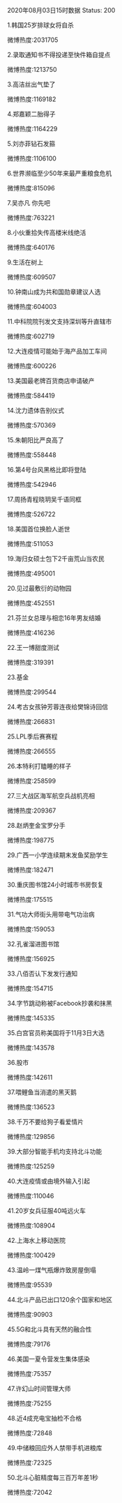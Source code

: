 2020年08月03日15时数据
Status: 200

1.韩国25岁排球女将自杀

微博热度:2031705

2.录取通知书不得投递至快件箱自提点

微博热度:1213750

3.高洁丝出气垫了

微博热度:1169182

4.郑嘉颖二胎得子

微博热度:1164229

5.刘亦菲钻石发箍

微博热度:1106100

6.世界濒临至少50年来最严重粮食危机

微博热度:815096

7.吴亦凡 你先吧

微博热度:763221

8.小伙重拾失传高楼米线绝活

微博热度:640176

9.生活在树上

微博热度:609507

10.钟南山成为共和国勋章建议人选

微博热度:604003

11.中科院院刊发文支持深圳等升直辖市

微博热度:602719

12.大连疫情可能始于海产品加工车间

微博热度:600226

13.美国最老牌百货商店申请破产

微博热度:584419

14.沈力遗体告别仪式

微博热度:570369

15.朱朝阳比严良高了

微博热度:558448

16.第4号台风黑格比即将登陆

微博热度:542946

17.周扬青程晓玥吴千语同框

微博热度:526722

18.美国首位换脸人逝世

微博热度:511053

19.海归女硕士包下2千亩荒山当农民

微博热度:495001

20.见过最敷衍的动物园

微博热度:452551

21.芬兰女总理与相恋16年男友结婚

微博热度:416236

22.王一博甜度测试

微博热度:319391

23.基金

微博热度:299544

24.考古女孩钟芳蓉连夜给樊锦诗回信

微博热度:266831

25.LPL季后赛赛程

微博热度:266555

26.本特利打瞌睡的样子

微博热度:258599

27.三大战区海军航空兵战机亮相

微博热度:209367

28.赵炳奎金宝罗分手

微博热度:198775

29.广西一小学连续期末发鱼奖励学生

微博热度:182471

30.重庆图书馆24小时城市书房恢复

微博热度:175515

31.气功大师街头用带电气功治病

微博热度:159053

32.孔雀溜进图书馆

微博热度:156925

33.八佰否认下发发行通知

微博热度:154715

34.字节跳动称被Facebook抄袭和抹黑

微博热度:145335

35.白宫官员称美国将于11月3日大选

微博热度:143578

36.股市

微博热度:142611

37.喂鲤鱼当消遣的黑天鹅

微博热度:136523

38.千万不要给狗子看爱情片

微博热度:129856

39.大部分智能手机均支持北斗功能

微博热度:125259

40.大连疫情或由境外输入引起

微博热度:110046

41.20岁女兵征服40吨远火车

微博热度:108904

42.上海水上移动医院

微博热度:100429

43.温岭一煤气瓶爆炸致房屋倒塌

微博热度:95539

44.北斗产品已出口120余个国家和地区

微博热度:90903

45.5G和北斗具有天然的融合性

微博热度:79176

46.美国一夏令营发生集体感染

微博热度:75357

47.许幻山时间管理大师

微博热度:75255

48.近4成充电宝抽检不合格

微博热度:72848

49.中储粮回应外人禁带手机进粮库

微博热度:72325

50.北斗心脏精度每三百万年差1秒

微博热度:72042

